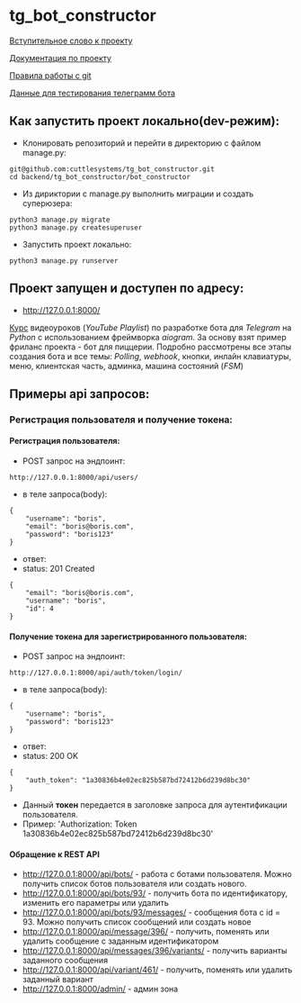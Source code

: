 # tg_bot_constructor

[Вступительное слово к проекту](./Docs/draft_introductory_remarks_to_the_StartUp.md)

[Документация по проекту](./Docs/Index.md)

[Правила работы с git](./Docs/git_description.md)

[Данные для тестирования телеграмм бота](./Docs/telegabot_info.md)

## Как запустить проект локально(dev-режим):

- Клонировать репозиторий и перейти в директорию с файлом manage.py:

```
git@github.com:cuttlesystems/tg_bot_constructor.git
cd backend/tg_bot_constructor/bot_constructor
```

- Из дириктории с manage.py выполнить миграции и создать суперюзера:

```
python3 manage.py migrate
python3 manage.py createsuperuser
```

- Запустить проект локально:

```
python3 manage.py runserver
```
## Проект запущен и доступен по адресу:
- http://127.0.0.1:8000/

[Курс](https://www.youtube.com/playlist?list=PLNi5HdK6QEmX1OpHj0wvf8Z28NYoV5sBJ) видеоуроков (*YouTube Playlist*) по разработке бота для *Telegram* на *Python*  с использованием фреймворка *aiogram*. За основу взят пример фриланс проекта - бот для пиццерии. Подробно рассмотрены все этапы создания бота и все темы: *Polling*, *webhook*, кнопки, инлайн клавиатуры, меню, клиентская часть, админка, машина состояний (*FSM*)
## Примеры api запросов:

### Регистрация пользователя и получение токена:

#### Регистрация пользователя:

- POST запрос на эндпоинт:
```
http://127.0.0.1:8000/api/users/
```
- в теле запроса(body):
```
{
    "username": "boris",
    "email": "boris@boris.com",
    "password": "boris123"
}
```
- ответ:
- status: 201 Created
```
{
    "email": "boris@boris.com",
    "username": "boris",
    "id": 4
}
```
#### Получение токена для зарегистрированного пользователя:

- POST запрос на эндпоинт:
```
http://127.0.0.1:8000/api/auth/token/login/
```
- в теле запроса(body):
```
{
    "username": "boris",
    "password": "boris123"
}
```
- ответ:
- status: 200 OK
```
{
    "auth_token": "1a30836b4e02ec825b587bd72412b6d239d8bc30"
}
```
- Данный **токен** передается в заголовке запроса для аутентификации пользователя.
- Пример: 'Authorization: Token 1a30836b4e02ec825b587bd72412b6d239d8bc30'

#### Обращение к REST API
- http://127.0.0.1:8000/api/bots/ - работа с ботами пользователя. Можно получить список ботов 
пользователя или создать нового.
- http://127.0.0.1:8000/api/bots/93/ - получить бота по идентификатору, изменить его параметры или удалить
- http://127.0.0.1:8000/api/bots/93/messages/ - сообщения бота с id = 93. 
Можно получить список сообщений или создать новое
- http://127.0.0.1:8000/api/message/396/ - получить, поменять или удалить сообщение 
с заданным идентификатором
- http://127.0.0.1:8000/api/messages/396/variants/ - получить варианты заданного сообщения
- http://127.0.0.1:8000/api/variant/461/ - получить, поменять или удалить заданный вариант
- http://127.0.0.1:8000/admin/ - админ зона
